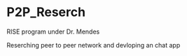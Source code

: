 # P2P_Reserch
RISE program under Dr. Mendes

Reserching peer to peer network and devloping an chat app
